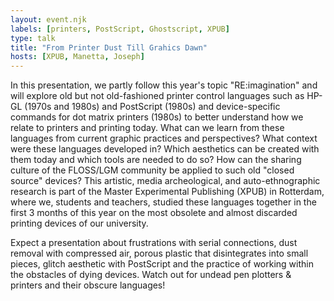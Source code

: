 ```yaml
---
layout: event.njk
labels: [printers, PostScript, Ghostscript, XPUB]
type: talk
title: "From Printer Dust Till Grahics Dawn"
hosts: [XPUB, Manetta, Joseph]
---
```


In this presentation, we partly follow this year's topic "RE:imagination"
and will explore old but not old-fashioned printer control languages such
as HP-GL (1970s and 1980s) and PostScript (1980s) and device-specific commands
for dot matrix printers (1980s) to better understand how we relate to printers
and printing today. What can we learn from these languages from current
graphic practices and perspectives? What context were these languages
developed in? Which aesthetics can be created with them today and which
tools are needed to do so? How can the sharing culture of the FLOSS/LGM
community be applied to such old "closed source" devices? This artistic,
media archeological, and auto-ethnographic research is part of the
Master Experimental Publishing (XPUB) in Rotterdam, where we, students and
teachers, studied these languages together in the first 3 months of this
year on the most obsolete and almost discarded printing devices of our university.

Expect a presentation about frustrations with serial connections, dust removal
with compressed air, porous plastic that disintegrates into small pieces,
glitch aesthetic with PostScript and the practice of working within the obstacles
of dying devices. Watch out for undead pen plotters & printers and their
obscure languages!
